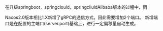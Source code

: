 在升级springboot，springclould，springcliuldAlibaba版本的过程中，雨

Nacos2.0版本相比1.X新增了gRPC的通信方式，因此需要增加2个端口。
新增端口是在配置的主端口(server.port)基础上，进行一定偏移量自动生成。